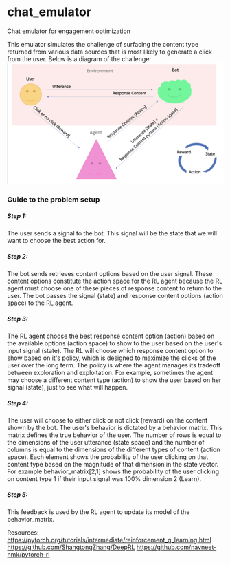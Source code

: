 # chat_emulator
Chat emulator for engagement optimization

This emulator simulates the challenge of surfacing the content type returned from various data sources that is most likely to generate a click from the user. Below is a diagram of the challenge:
![Alt text](docs/emulator_problem.png?raw=true "Title")

### Guide to the problem setup
##### Step 1:
The user sends a signal to the bot. This signal will be the state that we will want to choose the best action for.
##### Step 2: 
The bot sends retrieves content options based on the user signal. These content options constitute the action space for the RL agent because the RL agent must choose one of these pieces of response content to return to the user. The bot passes the signal (state) and response content options (action space) to the RL agent. 
##### Step 3: 
The RL agent choose the best response content option (action) based on the available options (action space) to show to the user based on the user's input signal (state). The RL will choose which response content option to show based on it's policy, which is designed to maximize the clicks of the user over the long term. The policy is where the agent manages its tradeoff between exploration and exploitation. For example, sometimes the agent may choose a different content type (action) to show the user based on her signal (state), just to see what will happen.
##### Step 4: 
The user will choose to either click or not click (reward) on the content shown by the bot. The user's behavior is dictated by a behavior matrix. This matrix defines the true behavior of the user. The number of rows is equal to the dimensions of the user utterance (state space) and the number of columns is equal to the dimensions of the different types of content (action space). Each element shows the probability of the user clicking on that content type based on the magnitude of that dimension in the state vector. For example behavior_matrix[2,1] shows the probability of the user clicking on content type 1 if their input signal was 100% dimension 2 (Learn). 
##### Step 5: 
This feedback is used by the RL agent to update its model of the behavior_matrix.

Resources:
https://pytorch.org/tutorials/intermediate/reinforcement_q_learning.html
https://github.com/ShangtongZhang/DeepRL
https://github.com/navneet-nmk/pytorch-rl